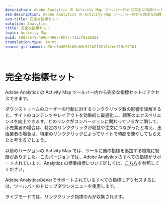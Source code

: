 ```yaml
---
description: Adobe Analytics の Activity Map ツールバー内から完全な指標セットにアクセスできます。
seo-description: Adobe Analytics の Activity Map ツールバー内から完全な指標セットにアクセスできます。
seo-title: 完全な指標セット
solution: Analytics
title: 完全な指標セット
topic: Activity Map
uuid: e8d73671-4e96-49e7-9b47-711cfe186821
translation-type: tm+mt
source-git-commit: 86fe1b3650100a05e52fb2102134fee515c871b1

---
```



# 完全な指標セット

Adobe Analytics の Activity Map ツールバー内から完全な指標セットにアクセスできます。

ダウンストリームのユーザーの行動に対するリンククリック数の影響を理解すると、サイトのコンテンツやレイアウトを効果的に最適化し、顧客のエクスペリエンスを向上できます。どのリンクがコンバージョンに関わっているかに関して、小売業者の場合は、特定のリンククリックが収益や注文につながったと考え、出版業者の場合は、特定のリンククリックによってサイトで時間を費やしてもらえたと考えるでしょう。

以前のバージョンの Activity Map では、ツールに他の指標を追加する機能に制限がありました。このバージョンでは、Adobe Analytics のすべての指標がサポートされています。Analytics の標準指標について詳しくは、[こちら](https://marketing.adobe.com/resources/help/en_US/reference/metrics.html)を参照してください。

Adobe AnalyticsのeVarでサポートされているすべての指標にアクセスするには、ツールバーのドロップダウンメニューを使用します。

ライブモードでは、リンククリック指標のみが収集されます。

